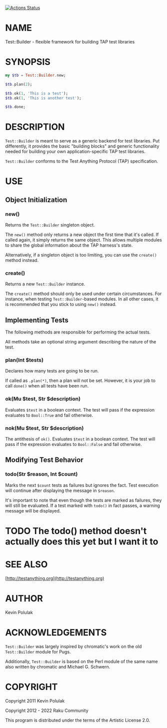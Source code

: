[![Actions Status](https://github.com/raku-community-modules/Test-Builder/actions/workflows/test.yml/badge.svg)](https://github.com/raku-community-modules/Test-Builder/actions)

NAME
====

Test::Builder - flexible framework for building TAP test libraries

SYNOPSIS
========

```raku
my $tb = Test::Builder.new;

$tb.plan(2);

$tb.ok(1, 'This is a test');
$tb.ok(1, 'This is another test');

$tb.done;
```

DESCRIPTION
===========

`Test::Builder` is meant to serve as a generic backend for test libraries. Put differently, it provides the basic "building blocks" and generic functionality needed for building your own application-specific TAP test libraries.

`Test::Builder` conforms to the Test Anything Protocol (TAP) specification.

USE
===

Object Initialization
---------------------

### **new()**

Returns the `Test::Builder` singleton object.

The `new()` method only returns a new object the first time that it's called. If called again, it simply returns the same object. This allows multiple modules to share the global information about the TAP harness's state.

Alternatively, if a singleton object is too limiting, you can use the `create()` method instead.

### **create()**

Returns a new `Test::Builder` instance.

The `create()` method should only be used under certain circumstances. For instance, when testing `Test::Builder`-based modules. In all other cases, it is recommended that you stick to using `new()` instead.

Implementing Tests
------------------

The following methods are responsible for performing the actual tests.

All methods take an optional string argument describing the nature of the test.

### **plan(Int $tests)**

Declares how many tests are going to be run.

If called as `.plan(*)`, then a plan will not be set. However, it is your job to call `done()` when all tests have been run.

### **ok(Mu $test, Str $description)**

Evaluates `$test` in a boolean context. The test will pass if the expression evaluates to `Bool::True` and fail otherwise.

### **nok(Mu $test, Str $description)**

The antithesis of `ok()`. Evaluates `$test` in a boolean context. The test will pass if the expression evaluates to `Bool::False` and fail otherwise.

Modifying Test Behavior
-----------------------

### **todo(Str $reason, Int $count)**

Marks the next `$count` tests as failures but ignores the fact. Test execution will continue after displaying the message in `$reason`.

It's important to note that even though the tests are marked as failures, they will still be evaluated. If a test marked with `todo()` in fact passes, a warning message will be displayed.

# TODO The todo() method doesn't actually does this yet but I want it to

SEE ALSO
========

[http://testanything.org](http://testanything.org)

AUTHOR
======

Kevin Polulak

ACKNOWLEDGEMENTS
================

`Test::Builder` was largely inspired by chromatic's work on the old `Test::Builder` module for Pugs.

Additionally, `Test::Builder` is based on the Perl module of the same name also written by chromatic and Michael G. Schwern.

COPYRIGHT
=========

Copyright 2011 Kevin Polulak

Copyright 2012 - 2022 Raku Community

This program is distributed under the terms of the Artistic License 2.0.

